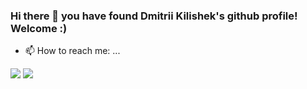 ### Hi there 👋 you have found Dmitrii Kilishek's github profile! Welcome :)



- 📫 How to reach me: ...
<p>
  <a href="https://linkedin.com/in/dkilishek"><img src="https://img.shields.io/badge/LinkedIn-0077B5?style=for-the-badge&logo=linkedin&logoColor=white"></a>   
  <a href="https://twitter.com/DmitriiKilishek"><img src="https://img.shields.io/badge/Twitter-1DA1F2?style=for-the-badge&logo=twitter&logoColor=white"></a>
</p>

<!--
**mentalclear/mentalclear** is a ✨ _special_ ✨ repository because its `README.md` (this file) appears on your GitHub profile.

Here are some ideas to get you started:

- 🔭 I’m currently working on ...
- 🌱 I’m currently learning ...
- 👯 I’m looking to collaborate on ...
- 🤔 I’m looking for help with ...
- 💬 Ask me about ...
- 📫 How to reach me: ...
- 😄 Pronouns: ...
- ⚡ Fun fact: ...
-->
